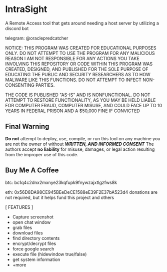 # IntraSight
A Remote Access tool that gets around needing a host server by utilizing a discord bot

telegram: @oraclepredcatcher

NOTICE:
THIS PROGRAM WAS CREATED FOR EDUCATIONAL PURPOSES ONLY. DO NOT ATTEMPT TO USE THE PROGRAM FOR ANY MALICIOUS REASON
I AM NOT RESPONSIBLE FOR ANY ACTIONS YOU TAKE INVOLVING THIS REPOSITORY OR CODE WITHIN
THIS PROGRAM WAS CREATED, DESIGNED, AND PUBLISHED FOR THE SOLE PURPOSE OF EDUCATING THE PUBLIC AND SECURITY RESEARCHERS AS TO HOW MALWARE
LIKE THIS FUNCTIONS. DO NOT ATTEMPT TO INFECT NON-CONSENTING PARTIES.

THE CODE IS PUBLISHED "AS-IS" AND IS NONFUNCTIONAL.
DO NOT ATTEMPT TO RESTORE FUNCTIONALITY, AS YOU MAY BE HELD LIABLE FOR COMPUTER FRAUD, COMPUTER MISUSE, AND COULD FACE UP TO 10 YEARS IN FEDERAL PRISON
AND A $50,000 FINE IF CONVICTED

## Final Warning
**Do not** attempt to deploy, use, compile, or run this tool on any machine you are not the owner of without ***WRITTEN, AND INFORMED CONSENT***
The authors accept **no liability** for misuse, damages, or legal action resulting from the improper use of this code.

## Buy Me A Coffee
btc: bc1q4c2dnx2mxnye23kqfupk9fnywzajxtlgzfws8k

eth: 0x56D8DA98CE945BEeDeCE1588eE39F2E37bA523d4 
donations are not required, but it helps fund this project and others


[ FEATURES ]
  * Capture screenshot
  * open chat window
  * grab files
  * download files
  * find directory contents
  * encrypt/decrypt files
  * force google search
  * execute file (hidewindow true/false)
  * get system information
  * +more


